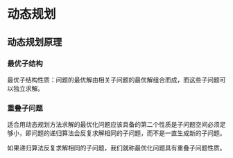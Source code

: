 # 动态规划

## 动态规划原理

### 最优子结构

最优子结构性质：问题的最优解由相关子问题的最优解组合而成，而这些子问题可以独立求解。

### 重叠子问题

适合用动态规划方法求解的最优化问题应该具备的第二个性质是子问题空间必须足够小，即问题的递归算法会反复求解相同的子问题，而不是一直生成新的子问题。

如果递归算法反复求解相同的子问题，我们就称最优化问题具有重叠子问题性质。

